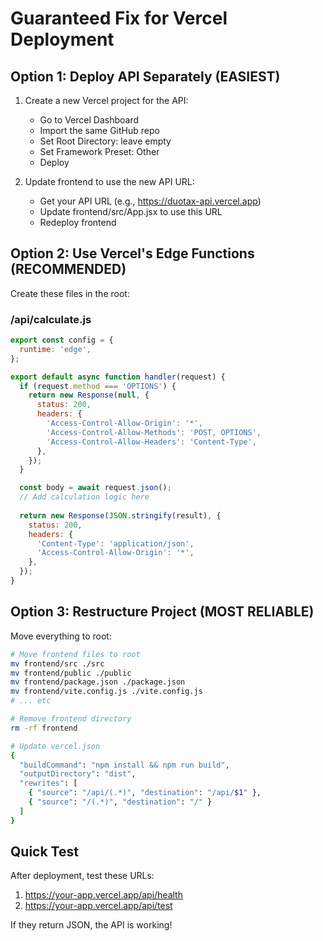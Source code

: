 # Guaranteed Fix for Vercel Deployment

## Option 1: Deploy API Separately (EASIEST)

1. Create a new Vercel project for the API:
   - Go to Vercel Dashboard
   - Import the same GitHub repo
   - Set Root Directory: leave empty
   - Set Framework Preset: Other
   - Deploy

2. Update frontend to use the new API URL:
   - Get your API URL (e.g., https://duotax-api.vercel.app)
   - Update frontend/src/App.jsx to use this URL
   - Redeploy frontend

## Option 2: Use Vercel's Edge Functions (RECOMMENDED)

Create these files in the root:

### /api/calculate.js
```javascript
export const config = {
  runtime: 'edge',
};

export default async function handler(request) {
  if (request.method === 'OPTIONS') {
    return new Response(null, {
      status: 200,
      headers: {
        'Access-Control-Allow-Origin': '*',
        'Access-Control-Allow-Methods': 'POST, OPTIONS',
        'Access-Control-Allow-Headers': 'Content-Type',
      },
    });
  }

  const body = await request.json();
  // Add calculation logic here
  
  return new Response(JSON.stringify(result), {
    status: 200,
    headers: {
      'Content-Type': 'application/json',
      'Access-Control-Allow-Origin': '*',
    },
  });
}
```

## Option 3: Restructure Project (MOST RELIABLE)

Move everything to root:
```bash
# Move frontend files to root
mv frontend/src ./src
mv frontend/public ./public
mv frontend/package.json ./package.json
mv frontend/vite.config.js ./vite.config.js
# ... etc

# Remove frontend directory
rm -rf frontend

# Update vercel.json
{
  "buildCommand": "npm install && npm run build",
  "outputDirectory": "dist",
  "rewrites": [
    { "source": "/api/(.*)", "destination": "/api/$1" },
    { "source": "/(.*)", "destination": "/" }
  ]
}
```

## Quick Test

After deployment, test these URLs:
1. https://your-app.vercel.app/api/health
2. https://your-app.vercel.app/api/test

If they return JSON, the API is working!